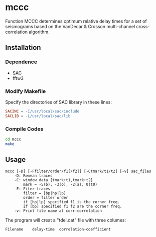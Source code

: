 # mccc
Function MCCC determines optimum relative delay times for a set of seismograms based on the VanDecar & Crosson multi-channel cross-correlation algorithm.

## Installation
### Dependence
* SAC
* fftw3

### Modify Makefile
Specify the directories of SAC library in these lines:
```Makefile
SACINC = -I/usr/local/sac/include
SACLIB = -L/usr/local/sac/lib 
```

### Compile Codes 
```Bash
cd mccc
make
```

## Usage
```
mccc [-D] [-Ffilter/order/f1[/f2]] [-Ctmark/t1/t2] [-v] sac_files
    -D: Remean traces
    -C: window data [tmark+t1,tmark+t2]
        mark = -5(b), -3(o), -2(a), 0(t0)
    -F: Fiter traces
        filter = [bp|hp|lp]
        order = filter order
        if [hp|lp] specified f1 is the corner freq.
        if [bp] specified f1 f2 are the corner freq.
    -v: Print file name at corr-correlation
```
The program will creat a "tdel.dat" file with three columes:

    Filename    delay-time  correlation-coefficient
